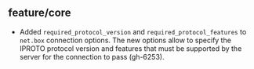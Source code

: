 ## feature/core

* Added `required_protocol_version` and `required_protocol_features` to
  `net.box` connection options. The new options allow to specify the IPROTO
  protocol version and features that must be supported by the server for the
  connection to pass (gh-6253).
